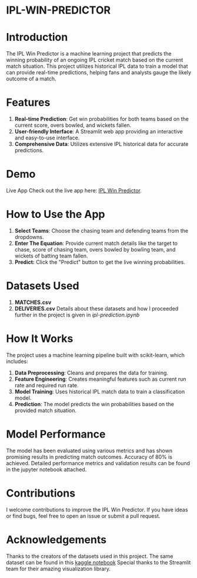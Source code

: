 # IPL-WIN-PREDICTOR

# Introduction
The IPL Win Predictor is a machine learning project that predicts the winning probability of an ongoing IPL cricket match based on the current match situation. This project utilizes historical IPL data to train a model that can provide real-time predictions, helping fans and analysts gauge the likely outcome of a match.

# Features
1) **Real-time Prediction**: Get win probabilities for both teams based on the current score, overs bowled, and wickets fallen.
2) **User-friendly Interface**: A Streamlit web app providing an interactive and easy-to-use interface.
3) **Comprehensive Data**: Utilizes extensive IPL historical data for accurate predictions.

   
# Demo
Live App
Check out the live app here: [IPL Win Predictor](https://ipl-win-predictor-aditya.streamlit.app/).

# How to Use the App
1) **Select Teams**: Choose the chasing team and defending teams from the dropdowns.
2) **Enter The Equation**: Provide current match details like the target to chase, score of chasing team, overs bowled by bowling team, and wickets of batting team fallen.
3) **Predict:** Click the "Predict" button to get the live winning probabilities.

# Datasets Used
1) **MATCHES.csv**
2) **DELIVERIES.csv**
   Details about these datasets and how I proceeded further in the project is given in *ipl-prediction.ipynb* 

# How It Works
The project uses a machine learning pipeline built with scikit-learn, which includes:

1) **Data Preprocessing**: Cleans and prepares the data for training.
2) **Feature Engineering**: Creates meaningful features such as current run rate and required run rate.
3) **Model Training**: Uses historical IPL match data to train a classification model.
4) **Prediction**: The model predicts the win probabilities based on the provided match situation.


# Model Performance
The model has been evaluated using various metrics and has shown promising results in predicting match outcomes. Accuracy of 80% is achieved. Detailed performance metrics and validation results can be found in the jupyter notebook attached.

# Contributions
I welcome contributions to improve the IPL Win Predictor. If you have ideas or find bugs, feel free to open an issue or submit a pull request.



# Acknowledgements
Thanks to the creators of the datasets used in this project. The same dataset can be found in this [kaggle notebook](https://www.kaggle.com/datasets/ramjidoolla/ipl-data-set)
Special thanks to the Streamlit team for their amazing visualization library.

